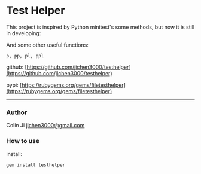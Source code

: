 # Test Helper

This project is inspired by Python minitest's some methods, but now it is still in developing:
    
    
And some other useful functions:

    p, pp, pl, ppl

github: [https://github.com/jichen3000/testhelper](https://github.com/jichen3000/testhelper)

pypi: [https://rubygems.org/gems/filetesthelper](https://rubygems.org/gems/filetesthelper)

-----------------------

### Author

Colin Ji <jichen3000@gmail.com>


### How to use
install:

    gem install testhelper
